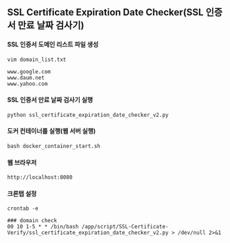 ## SSL Certificate Expiration Date Checker(SSL 인증서 만료 날짜 검사기)

#### SSL 인증서 도메인 리스트 파일 생성
```
vim domain_list.txt
```
```
www.google.com
www.daum.net
www.yahoo.com
```

#### SSL 인증서 만료 날짜 검사기 실행
```
python ssl_certificate_expiration_date_checker_v2.py
```

#### 도커 컨테이너를 실행(웹 서버 실행)
```
bash docker_container_start.sh
```

#### 웹 브라우저
```
http://localhost:8080
```

#### 크론탭 설정
```
crontab -e
```
```
### domain check
00 10 1-5 * * /bin/bash /app/script/SSL-Certificate-Verify/ssl_certificate_expiration_date_checker_v2.py > /dev/null 2>&1
```
